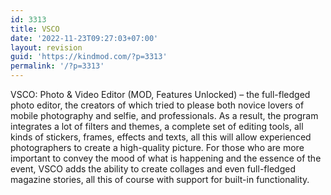 ```yaml
---
id: 3313
title: VSCO
date: '2022-11-23T09:27:03+07:00'
layout: revision
guid: 'https://kindmod.com/?p=3313'
permalink: '/?p=3313'
---
```


VSCO: Photo &amp; Video Editor (MOD, Features Unlocked) – the full-fledged photo editor, the creators of which tried to please both novice lovers of mobile photography and selfie, and professionals. As a result, the program integrates a lot of filters and themes, a complete set of editing tools, all kinds of stickers, frames, effects and texts, all this will allow experienced photographers to create a high-quality picture. For those who are more important to convey the mood of what is happening and the essence of the event, VSCO adds the ability to create collages and even full-fledged magazine stories, all this of course with support for built-in functionality.